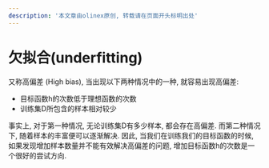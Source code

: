 ```yaml
---
description: '本文章由olinex原创, 转载请在页面开头标明出处'
---
```


# 欠拟合\(underfitting\)

又称高偏差 \(High bias\), 当出现以下两种情况中的一种, 就容易出现高偏差:

* 目标函数h的次数低于理想函数的次数
* 训练集D所包含的样本相对较少

事实上, 对于第一种情况, 无论训练集D有多少样本, 都会存在高偏差. 而第二种情况下, 随着样本的丰富便可以逐渐解决. 因此, 当我们在训练我们的目标函数的时候, 如果发现增加样本数量并不能有效解决高偏差的问题, 增加目标函数h的次数是一个很好的尝试方向.



